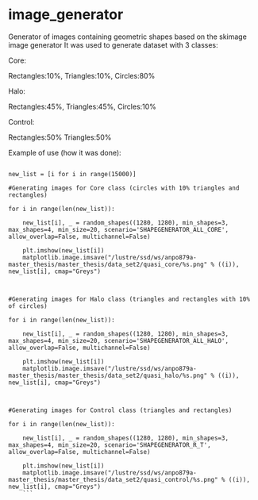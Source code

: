 # image_generator
Generator of images containing geometric shapes based on the skimage image generator
It was used to generate dataset with 3 classes:


Core:

Rectangles:10%, Triangles:10%, Circles:80%


Halo:

Rectangles:45%, Triangles:45%, Circles:10%


Control:

Rectangles:50% Triangles:50%


Example of use (how it was done):

```

new_list = [i for i in range(15000)]

#Generating images for Core class (circles with 10% triangles and rectangles)

for i in range(len(new_list)):

    new_list[i], _ = random_shapes((1280, 1280), min_shapes=3, max_shapes=4, min_size=20, scenario='SHAPEGENERATOR_ALL_CORE', allow_overlap=False, multichannel=False)
    
    plt.imshow(new_list[i])
    matplotlib.image.imsave("/lustre/ssd/ws/anpo879a-master_thesis/master_thesis/data_set2/quasi_core/%s.png" % ((i)), new_list[i], cmap="Greys")
    


#Generating images for Halo class (triangles and rectangles with 10% of circles)

for i in range(len(new_list)):

    new_list[i], _ = random_shapes((1280, 1280), min_shapes=3, max_shapes=4, min_size=20, scenario='SHAPEGENERATOR_ALL_HALO', allow_overlap=False, multichannel=False)
    
    plt.imshow(new_list[i])
    matplotlib.image.imsave("/lustre/ssd/ws/anpo879a-master_thesis/master_thesis/data_set2/quasi_halo/%s.png" % ((i)), new_list[i], cmap="Greys")
    


#Generating images for Control class (triangles and rectangles)

for i in range(len(new_list)):

    new_list[i], _ = random_shapes((1280, 1280), min_shapes=3, max_shapes=4, min_size=20, scenario='SHAPEGENERATOR_R_T', allow_overlap=False, multichannel=False)
    
    plt.imshow(new_list[i])
    matplotlib.image.imsave("/lustre/ssd/ws/anpo879a-master_thesis/master_thesis/data_set2/quasi_control/%s.png" % ((i)), new_list[i], cmap="Greys")
    ```
